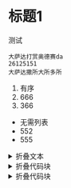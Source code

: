 # 标题1

测试



```
大萨达打赏奥德赛da
26125151
大萨达撒所大所多所
```

1. 有序
2. 666
3. 366



* 无需列表
* 552
* 555



<details>
  <summary>折叠文本</summary>
  文本
</details>

<details>
  <summary>折叠代码块</summary>
  <pre><code> 
     System.out.println("虽然可以折叠代码块");
     System.out.println("但是代码无法高亮");
  </code></pre>
</details>

<details>
  <summary>折叠代码块</summary>
  <pre><blockcode> 
     System.out.println("虽然可以折叠代码块---大号字体");
     System.out.println("但是代码无法高亮");
  </blockcode></pre>
</details>



